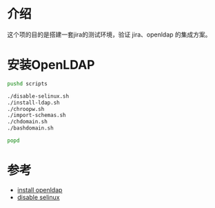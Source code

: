 # 介绍

这个项的目的是搭建一套jira的测试环境，验证 jira、openldap 的集成方案。

# 安装OpenLDAP

```sh
pushd scripts

./disable-selinux.sh
./install-ldap.sh
./chroopw.sh
./import-schemas.sh
./chdomain.sh
./bashdomain.sh

popd
```

# 参考

- [install openldap](https://www.server-world.info/en/note?os=CentOS_7&p=openldap&f=1)
- [disable selinux](https://access.redhat.com/documentation/en-us/red_hat_enterprise_linux/6/html/security-enhanced_linux/sect-security-enhanced_linux-enabling_and_disabling_selinux-disabling_selinux)
